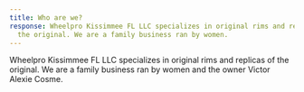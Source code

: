```yaml
---
title: Who are we?
response: Wheelpro Kissimmee FL LLC specializes in original rims and replicas of
  the original. We are a family business ran by women.
---
```


Wheelpro Kissimmee FL LLC specializes in original rims and replicas of the original. We are a family business ran by women and the owner Victor Alexie Cosme.
